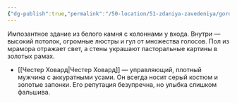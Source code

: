 ```yaml
---
{"dg-publish":true,"permalink":"/50-location/51-zdaniya-zavedeniya/gorodskoj-bank/","tags":["локация/заведение"]}
---
```


Импозантное здание из белого камня с колоннами у входа. Внутри — высокий потолок, огромные люстры и гул от множества голосов. Пол из мрамора отражает свет, а стены украшают пасторальные картины в золотых рамах.  

- [[Честер Ховард\|Честер Ховард]] —  управляющий, плотный мужчина с аккуратными усами. Он всегда носит серый костюм и золотые запонки. Его репутация безупречна, но улыбка слишком фальшива.